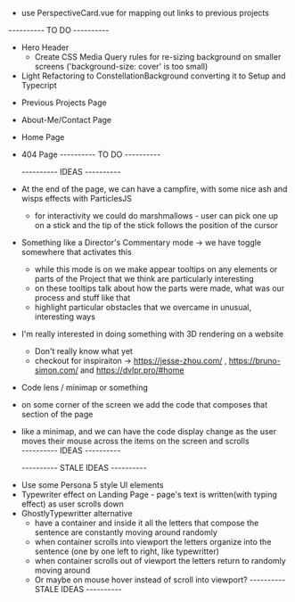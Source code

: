 <!-- LTeX: language=off -->

- use PerspectiveCard.vue for mapping out links to previous projects

---------- TO DO ----------

- Hero Header
  - Create CSS Media Query rules for re-sizing background on smaller screens ('background-size: cover' is too small)
- Light Refactoring to ConstellationBackground converting it to Setup and Typecript

* Previous Projects Page
* About-Me/Contact Page
* Home Page
* 404 Page
  ---------- TO DO ----------

  ---------- IDEAS ----------

* At the end of the page, we can have a campfire, with some nice ash and wisps effects with ParticlesJS
  - for interactivity we could do marshmallows - user can pick one up on a stick and the tip of the stick follows the position of the cursor
* Something like a Director's Commentary mode -> we have toggle somewhere that activates this
  - while this mode is on we make appear tooltips on any elements or parts of the Project that we think are particularly interesting
  - on these tooltips talk about how the parts were made, what was our process and stuff like that
  - highlight particular obstacles that we overcame in unusual, interesting ways
* I'm really interested in doing something with 3D rendering on a website
  - Don't really know what yet
  - checkout for inspiraiton -> https://jesse-zhou.com/ , https://bruno-simon.com/ and https://dvlpr.pro/#home
* Code lens / minimap or something

- on some corner of the screen we add the code that composes that section of the page
- like a minimap, and we can have the code display change as the user moves their mouse across the items on the screen and scrolls  
   ---------- IDEAS ----------

  ---------- STALE IDEAS ----------

* Use some Persona 5 style UI elements
* Typewriter effect on Landing Page - page's text is written(with typing effect) as user scrolls down
* GhostlyTypewritter alternative
  - have a container and inside it all the letters that compose the sentence are constantly moving around randomly
  - when container scrolls into viewport the letters organize into the sentence (one by one left to right, like typewritter)
  - when container scrolls out of viewport the letters return to randomly moving around
  - Or maybe on mouse hover instead of scroll into viewport?
    ---------- STALE IDEAS ----------
